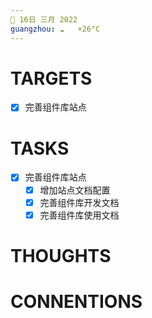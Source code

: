 ```yaml
---
📆 16日 三月 2022
guangzhou: ☁️   +26°C
---
```


# TARGETS
- [x] 完善组件库站点

# TASKS
- [x] 完善组件库站点
	- [x] 增加站点文档配置
	- [x] 完善组件库开发文档
	- [x] 完善组件库使用文档

# THOUGHTS

# CONNENTIONS